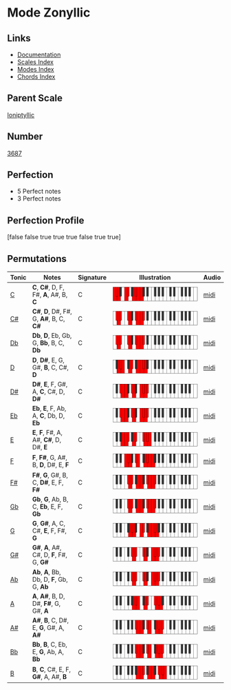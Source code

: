 # Mode Zonyllic

## Links

- [Documentation](index.md)
- [Scales Index](Scales.md)
- [Modes Index](Modes.md)
- [Chords Index](Chords.md)

## Parent Scale

[Ioniptyllic](ScaleIoniptyllic.md)

## Number

[3687](https://ianring.com/musictheory/scales/3687)

## Perfection

- 5 Perfect notes
- 3 Perfect notes

## Perfection Profile

[false false true true true false true true]

## Permutations

| Tonic | Notes | Signature | Illustration | Audio |
|-------|-------|-----------|--------------|-------|
| [C](ModeCNaturalZonyllic.md) | **C**, **C#**, D, F, F#, **A**, A#, B, **C** | C | ![CNaturalZonyllic](ModeCNaturalZonyllic.png) | [midi](https://github.com/edipermadi/music/blob/main/docs/ModeCNaturalZonyllic.mid?raw=true) |
| [C#](ModeCSharpZonyllic.md) | **C#**, **D**, D#, F#, G, **A#**, B, C, **C#** | C | ![CSharpZonyllic](ModeCSharpZonyllic.png) | [midi](https://github.com/edipermadi/music/blob/main/docs/ModeCSharpZonyllic.mid?raw=true) |
| [Db](ModeDFlatZonyllic.md) | **Db**, **D**, Eb, Gb, G, **Bb**, B, C, **Db** | C | ![DFlatZonyllic](ModeDFlatZonyllic.png) | [midi](https://github.com/edipermadi/music/blob/main/docs/ModeDFlatZonyllic.mid?raw=true) |
| [D](ModeDNaturalZonyllic.md) | **D**, **D#**, E, G, G#, **B**, C, C#, **D** | C | ![DNaturalZonyllic](ModeDNaturalZonyllic.png) | [midi](https://github.com/edipermadi/music/blob/main/docs/ModeDNaturalZonyllic.mid?raw=true) |
| [D#](ModeDSharpZonyllic.md) | **D#**, **E**, F, G#, A, **C**, C#, D, **D#** | C | ![DSharpZonyllic](ModeDSharpZonyllic.png) | [midi](https://github.com/edipermadi/music/blob/main/docs/ModeDSharpZonyllic.mid?raw=true) |
| [Eb](ModeEFlatZonyllic.md) | **Eb**, **E**, F, Ab, A, **C**, Db, D, **Eb** | C | ![EFlatZonyllic](ModeEFlatZonyllic.png) | [midi](https://github.com/edipermadi/music/blob/main/docs/ModeEFlatZonyllic.mid?raw=true) |
| [E](ModeENaturalZonyllic.md) | **E**, **F**, F#, A, A#, **C#**, D, D#, **E** | C | ![ENaturalZonyllic](ModeENaturalZonyllic.png) | [midi](https://github.com/edipermadi/music/blob/main/docs/ModeENaturalZonyllic.mid?raw=true) |
| [F](ModeFNaturalZonyllic.md) | **F**, **F#**, G, A#, B, **D**, D#, E, **F** | C | ![FNaturalZonyllic](ModeFNaturalZonyllic.png) | [midi](https://github.com/edipermadi/music/blob/main/docs/ModeFNaturalZonyllic.mid?raw=true) |
| [F#](ModeFSharpZonyllic.md) | **F#**, **G**, G#, B, C, **D#**, E, F, **F#** | C | ![FSharpZonyllic](ModeFSharpZonyllic.png) | [midi](https://github.com/edipermadi/music/blob/main/docs/ModeFSharpZonyllic.mid?raw=true) |
| [Gb](ModeGFlatZonyllic.md) | **Gb**, **G**, Ab, B, C, **Eb**, E, F, **Gb** | C | ![GFlatZonyllic](ModeGFlatZonyllic.png) | [midi](https://github.com/edipermadi/music/blob/main/docs/ModeGFlatZonyllic.mid?raw=true) |
| [G](ModeGNaturalZonyllic.md) | **G**, **G#**, A, C, C#, **E**, F, F#, **G** | C | ![GNaturalZonyllic](ModeGNaturalZonyllic.png) | [midi](https://github.com/edipermadi/music/blob/main/docs/ModeGNaturalZonyllic.mid?raw=true) |
| [G#](ModeGSharpZonyllic.md) | **G#**, **A**, A#, C#, D, **F**, F#, G, **G#** | C | ![GSharpZonyllic](ModeGSharpZonyllic.png) | [midi](https://github.com/edipermadi/music/blob/main/docs/ModeGSharpZonyllic.mid?raw=true) |
| [Ab](ModeAFlatZonyllic.md) | **Ab**, **A**, Bb, Db, D, **F**, Gb, G, **Ab** | C | ![AFlatZonyllic](ModeAFlatZonyllic.png) | [midi](https://github.com/edipermadi/music/blob/main/docs/ModeAFlatZonyllic.mid?raw=true) |
| [A](ModeANaturalZonyllic.md) | **A**, **A#**, B, D, D#, **F#**, G, G#, **A** | C | ![ANaturalZonyllic](ModeANaturalZonyllic.png) | [midi](https://github.com/edipermadi/music/blob/main/docs/ModeANaturalZonyllic.mid?raw=true) |
| [A#](ModeASharpZonyllic.md) | **A#**, **B**, C, D#, E, **G**, G#, A, **A#** | C | ![ASharpZonyllic](ModeASharpZonyllic.png) | [midi](https://github.com/edipermadi/music/blob/main/docs/ModeASharpZonyllic.mid?raw=true) |
| [Bb](ModeBFlatZonyllic.md) | **Bb**, **B**, C, Eb, E, **G**, Ab, A, **Bb** | C | ![BFlatZonyllic](ModeBFlatZonyllic.png) | [midi](https://github.com/edipermadi/music/blob/main/docs/ModeBFlatZonyllic.mid?raw=true) |
| [B](ModeBNaturalZonyllic.md) | **B**, **C**, C#, E, F, **G#**, A, A#, **B** | C | ![BNaturalZonyllic](ModeBNaturalZonyllic.png) | [midi](https://github.com/edipermadi/music/blob/main/docs/ModeBNaturalZonyllic.mid?raw=true) |

